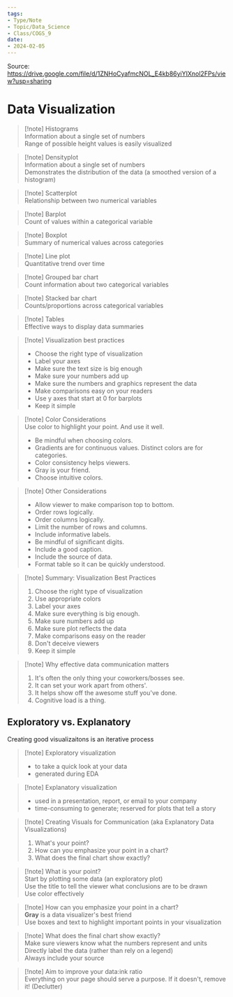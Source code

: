 ```yaml
---
tags:  
- Type/Note  
- Topic/Data_Science  
- Class/COGS_9  
date:  
- 2024-02-05  
---
```

  
Source: https://drive.google.com/file/d/1ZNHoCyafmcNOL_E4kb86yiYIXnol2FPs/view?usp=sharing  
  
# Data Visualization  
  
> [!note] Histograms  
> Information about a single set of numbers  
> Range of possible height values is easily visualized  
  
> [!note] Densityplot  
> Information about a single set of numbers  
> Demonstrates the distribution of the data (a smoothed version of a histogram)  
  
> [!note] Scatterplot  
> Relationship between two numerical variables  
  
> [!note] Barplot  
> Count of values within a categorical variable  
  
> [!note] Boxplot  
> Summary of numerical values across categories  
  
> [!note] Line plot  
> Quantitative trend over time  
  
> [!note] Grouped bar chart  
> Count information about two categorical variables  
  
> [!note] Stacked bar chart  
> Counts/proportions across categorical variables  
  
> [!note] Tables  
> Effective ways to display data summaries  
  
> [!note] Visualization best practices  
> - Choose the right type of visualization  
> - Label your axes  
> - Make sure the text size is big enough  
> - Make sure your numbers add up  
> - Make sure the numbers and graphics represent the data  
> - Make comparisons easy on your readers  
> - Use y axes that start at 0 for barplots  
> - Keep it simple  
  
> [!note] Color Considerations  
> Use color to highlight your point. And use it well.  
> - Be mindful when choosing colors.  
> - Gradients are for continuous values. Distinct colors are for categories.  
> - Color consistency helps viewers.  
> - Gray is your friend.  
> - Choose intuitive colors.  
  
> [!note] Other Considerations  
> - Allow viewer to make comparison top to bottom.  
> - Order rows logically.  
> - Order columns logically.  
> - Limit the number of rows and columns.  
> - Include informative labels.  
> - Be mindful of significant digits.  
> - Include a good caption.  
> - Include the source of data.  
> - Format table so it can be quickly understood.  
  
> [!note] Summary: Visualization Best Practices  
> 1. Choose the right type of visualization  
> 2. Use appropriate colors  
> 3. Label your axes  
> 4. Make sure everything is big enough.  
> 5. Make sure numbers add up  
> 6. Make sure plot reflects the data  
> 7. Make comparisons easy on the reader  
> 8. Don't deceive viewers  
> 9. Keep it simple  
  
> [!note] Why effective data communication matters  
> 1. It's often the only thing your coworkers/bosses see.  
> 2. It can set your work apart from others'.  
> 3. It helps show off the awesome stuff you've done.  
> 4. Cognitive load is a thing.  
  
## Exploratory vs. Explanatory  
  
Creating good visualizaitons is an iterative process  
  
> [!note] Exploratory visualization  
> - to take a quick look at your data  
> - generated during EDA  
  
> [!note] Explanatory visualization  
> - used in a presentation, report, or email to your company  
> - time-consuming to generate; reserved for plots that tell a story  
  
> [!note] Creating Visuals for Communication (aka Explanatory Data Visualizations)  
> 1. What's your point?  
> 2. How can you emphasize your point in a chart?  
> 3. What does the final chart show exactly?  
  
> [!note] What is your point?  
> Start by plotting some data (an exploratory plot)  
> Use the title to tell the viewer what conclusions are to be drawn  
> Use color effectively  
  
> [!note] How can you emphasize your point in a chart?  
> **Gray** is a data visualizer's best friend  
> Use boxes and text to highlight important points in your visualization  
  
> [!note] What does the final chart show exactly?  
> Make sure viewers know what the numbers represent and units  
> Directly label the data (rather than rely on a legend)  
> Always include your source  
  
> [!note] Aim to improve your data:ink ratio  
> Everything on your page should serve a purpose. If it doesn't, remove it! (Declutter)  
